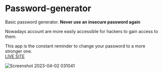 # Password-generator
Basic password generator. **Never use an insecure password again**

Nowadays account are more easily accessible for hackers to gain access to them.

This app is the constant reminder to change your password to a more stronger one.<br>
[LIVE SITE](https://curious-clafoutis-066470.netlify.app/)

![Screenshot 2023-04-02 031041](https://user-images.githubusercontent.com/93631986/229328105-c8e2916a-4ee7-4864-8495-de20e7f35d2e.jpg)

